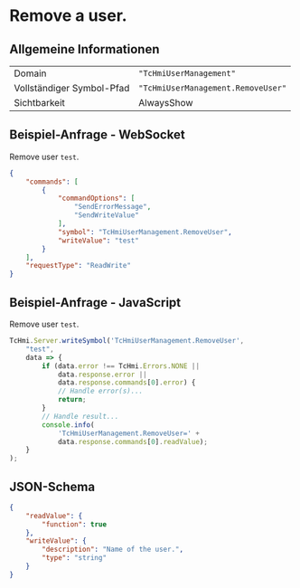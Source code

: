 # Remove a user.

## Allgemeine Informationen

|  |  |
| - | - |
| Domain | `"TcHmiUserManagement"` |
| Vollständiger Symbol-Pfad | `"TcHmiUserManagement.RemoveUser"` |
| Sichtbarkeit | AlwaysShow |

## Beispiel-Anfrage - WebSocket

Remove user `test`.
```json
{
    "commands": [
        {
            "commandOptions": [
                "SendErrorMessage",
                "SendWriteValue"
            ],
            "symbol": "TcHmiUserManagement.RemoveUser",
            "writeValue": "test"
        }
    ],
    "requestType": "ReadWrite"
}
```

## Beispiel-Anfrage - JavaScript

Remove user `test`.
```javascript
TcHmi.Server.writeSymbol('TcHmiUserManagement.RemoveUser',
    "test",
    data => {
        if (data.error !== TcHmi.Errors.NONE ||
            data.response.error ||
            data.response.commands[0].error) {
            // Handle error(s)...
            return;
        }
        // Handle result...
        console.info(
            'TcHmiUserManagement.RemoveUser=' +
            data.response.commands[0].readValue);
    }
);
```

## JSON-Schema

```json
{
    "readValue": {
        "function": true
    },
    "writeValue": {
        "description": "Name of the user.",
        "type": "string"
    }
}
```
